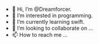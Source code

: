 - 👋 Hi, I’m @Dreamforcer.
- 👀 I’m interested in programming.
- 🌱 I’m currently learning swift.
- 💞️ I’m looking to collaborate on ...
- 📫 How to reach me ...

<!---
Dreamforcer/Dreamforcer is a ✨ special ✨ repository because its `README.md` (this file) appears on your GitHub profile.
You can click the Preview link to take a look at your changes.
--->
